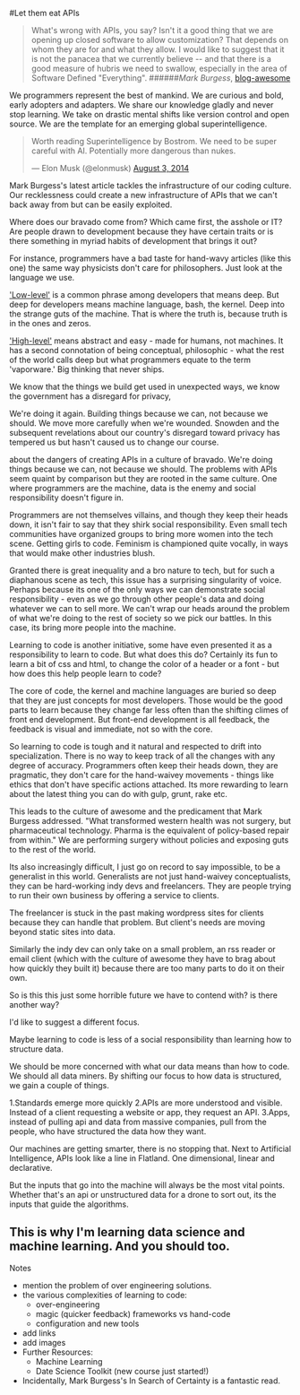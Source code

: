 #Let them eat APIs

>What's wrong with APIs, you say? Isn't it a good thing that we are opening up closed software to allow customization? That depends on whom they are for and what they allow. I would like to suggest that it is not the panacea that we currently believe -- and that there is a good measure of hubris we need to swallow, especially in the area of Software Defined "Everything".
######*Mark Burgess*, [blog-awesome](http://markburgess.org/blog_awesome.html) 

We programmers represent the best of mankind. We are curious and bold, early adopters and adapters. We share our knowledge gladly  and never stop learning. We take on drastic mental shifts like version control and open source. We are the template for an emerging global superintelligence.     

<blockquote class="twitter-tweet" lang="en"><p>Worth reading Superintelligence by Bostrom. We need to be super careful with AI. Potentially more dangerous than nukes.</p>&mdash; Elon Musk (@elonmusk) <a href="https://twitter.com/elonmusk/statuses/495759307346952192">August 3, 2014</a></blockquote>
<script async src="//platform.twitter.com/widgets.js" charset="utf-8"></script>

Mark Burgess's latest article tackles the infrastructure of our coding culture. Our recklessness could create a new infrastructure of APIs that we can't back away from but can be easily exploited. 

Where does our bravado come from? Which came first, the asshole or IT? Are people drawn to development because they have certain traits or is there something in myriad habits of development that brings it out?

For instance, programmers have a bad taste for hand-wavy articles (like this one) the same way physicists don't care for philosophers. Just look at the language we use.

['Low-level'](http://en.wikipedia.org/wiki/Low-level_programming_language) is a common phrase among developers that means deep.   But deep for developers means machine language, bash, the kernel. Deep into the strange guts of the machine. That is where the truth is, because truth is in the ones and zeros. 

['High-level'](http://en.wikipedia.org/wiki/High-level_programming_language) means abstract and easy - made for humans, not machines. It has a second connotation of being conceptual, philosophic - what the rest of the world calls deep but what programmers equate to the term 'vaporware.' Big thinking that never ships. 

We know that the things we build get used in unexpected ways, we know the government has a disregard for privacy,  
 

We're doing it again. Building things because we can, not because we should.
We move more carefully when we're wounded. Snowden and the subsequent revelations about our country's disregard toward privacy has tempered us but hasn't caused us to change our course. 

about the dangers of creating APIs in a culture of bravado. We're doing things because we can, not because we should. 
The problems with APIs seem quaint by comparison but they are rooted in the same culture. One where programmers are the machine, data is the enemy and social responsibility doesn't figure in.

Programmers are not themselves villains, and though they keep their heads down, it isn't fair to say that they shirk social responsibility. Even small tech communities have organized groups to bring more women into the tech scene. Getting girls to code. Feminism is championed quite vocally, in ways that would make other industries blush.

Granted there is great inequality and a bro nature to tech, but for such a diaphanous scene as tech, this issue has a surprising singularity of voice. Perhaps because its one of the only ways we can demonstrate social responsibility - even as we go through other people's data and doing whatever we can to sell more. We can't wrap our heads around the problem of what we're doing to the rest of society so we pick our battles. In this case, its bring more people into the machine.

Learning to code is another initiative, some have even presented it as a responsibility to learn to code. But what does this do? Certainly its fun to learn a bit of css and html, to change the color of a header or a font - but how does this help people learn to code? 

The core of code, the kernel and machine languages are buried so deep that they are just concepts for most developers. Those would be the good parts to learn because they change far less often than the shifting climes of front end development. But front-end development is all feedback, the feedback is visual and immediate, not so with the core.

So learning to code is tough and it natural and respected to drift into specialization. There is no way to keep track of all the changes with any degree of accuracy. Programmers often keep their heads down, they are pragmatic, they don't care for the hand-waivey movements - things like ethics that don't have specific actions attached. Its more rewarding to learn about the latest thing you can do with gulp, grunt, rake etc. 

This leads to the culture of awesome and the predicament that Mark Burgess addressed. 
"What transformed western health was not surgery, but pharmaceutical technology. Pharma is the equivalent of policy-based repair from within."
We are performing surgery without policies and exposing guts to the rest of the world.

Its also increasingly difficult, I just go on record to say impossible, to be a generalist in this world. Generalists are not just hand-waivey conceptualists, they can be hard-working indy devs and freelancers. They are people trying to run their own business by offering a service to clients. 

The freelancer is stuck in the past making wordpress sites for clients because they can handle that problem. But client's needs are moving beyond static sites into data. 

Similarly the indy dev can only take on a small problem, an rss reader or email client (which with the culture of awesome they have to brag about how quickly they built it) because there are too many parts to do it on their own.

So is this this just some horrible future we have to contend with? is there another way?

I'd like to suggest a different focus. 

Maybe learning to code is less of a social responsibility than learning how to structure data.

We should be more concerned with what our data means than how to code. We should all data miners. By shifting our focus to how data is structured, we gain a couple of things.

1.Standards emerge more quickly
2.APIs are more understood and visible. Instead of a client requesting a website or app, they request an API.
3.Apps, instead of pulling api and data from massive companies, pull from the people, who have structured the data how they want.

Our machines are getting smarter, there is no stopping that. Next to Artificial Intelligence, APIs look like a line in Flatland. One dimensional, linear and declarative. 

But the inputs that go into the machine will always be the most vital points. Whether that's an api or unstructured data for a drone to sort out, its the inputs that guide the algorithms.

This is why I'm learning data science and machine learning. And you should too.
---
Notes
* mention the problem of over engineering solutions.
* the various complexities of learning to code:
	* over-engineering
	* magic (quicker feedback) frameworks vs hand-code
	* configuration and new tools
* add links
* add images
* Further Resources:
	* Machine Learning
	* Date Science Toolkit (new course just started!)
* Incidentally, Mark Burgess's In Search of Certainty is a fantastic read. 